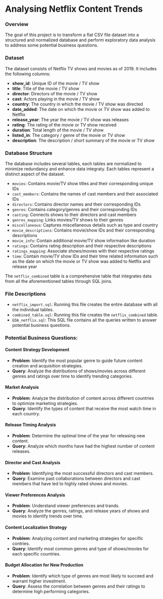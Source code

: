 # Analysing Netflix Content Trends

### Overview

The goal of this project is to transform a flat CSV file dataset into a structured and normalized database
and perform exploratory data analysis to address some potential business questions.

### Dataset

The dataset consists of Netflix TV shows and movies as of 2019. It includes the following columns:

- **show_id**:  Unique ID of the movie / TV show
- **title**: Title of the movie / TV show
- **director**: Directors of the movie / TV show
- **cast**: Actors playing in the movie / TV show
- **country**: The country in which the movie / TV show was directed
- **date_added**: The date on which the movie or TV show was added to Netflix
- **release_year**: The year the movie / TV show was releases
- **rating**: The rating of the movie or TV show received
- **duration**: Total length of the movie / TV show
- **listed_in**: The category / genre of the movie or TV show
- **description**: The description / short summary of the movie or TV show

### Database Structure

The database includes several tables, each tables are normalized to minimize redundancy
and enhance data integraty. Each tables represent a distinct aspect of the dataset.

- `movies`: Contains movie/TV show titles and their corresponding unique IDs
- `cast_members`: Contains the names of cast members and their associated IDs
- `directors`: Contains director names and their corresponding IDs
- `genres`: Contains category/genres and their corresponding IDs
- `casting`: Connects shows to their directors and cast members
- `genres_mapping`: Links movies/TV shows to their genres
- `miscellaneous`: Captures miscellaneous details such as type and country
- `movie_descriptions`: Contains movie/show IDs and their corresponding descriptions
- `movie_info`: Contain additional movie/TV show information like duration
- `ratings`: Contains rating description and their respective descriptions
- `ratings_mapping`: Associate shows/movies with their respective ratings
- `time`: Contain movie/TV show IDs and their time related information such as the date on which the movie or TV show was added to Netflix and release year

The `netflix_combined` table is a comprehensive table that integrates data from all the aforementioned tables through SQL joins.

### File Descriptions

- `netflix_import.sql`: Running this file creates the entire database with all the individual tables.  
- `combined_table.sql`: Running this file creates the `netflix_combined` table.  
- `EDA_netflix.sql`: This SQL file contains all the queries written to answer potential business questions.  

### Potential Business Questions:

#### Content Strategy Development
- **Problem**: Identify the most popular genre to guide future content creation and acquisition strategies.
- **Query**: Analyze the distributions of shows/movies across different genres and ratings over time to identify trending categories.

#### Market Analysis
- **Problem**: Analyze the distribution of content across different countries  to optimize marketing strategies.
- **Query**: Identify the types of content that receive the most watch time in each country.

#### Release Timing Analysis
- **Problem**: Determine the optimal time of the year for releasing new content.
- **Query**: Analyze which months have had the highest number of content releases.

#### Director and Cast Analysis
- **Problem**: Identifying the most successful directors and cast members.
- **Query**: Examine past collaborations between directors and cast members that have led to highly rated shows and movies.

#### Viewer Preferences Analysis
- **Problem**: Understand viewer preferences and trands.
- **Query**: Analyze the genres, ratings, and release years of shows and movies to identify trends over time.

#### Content Localization Strategy
- **Problem**: Analyzing content and marketing strategies for specific contries.
- **Query**: Identify most common genres and type of shows/movies for each specific countries.

#### Budget Allocation for New Production
- **Problem**: Identify which type of genres are most likely to succeed and warrant higher investment.
- **Query**: Assess the correlation between genres and their ratings to determine high performing categories.

